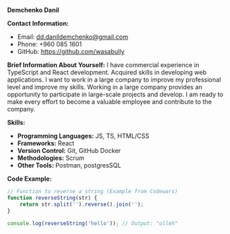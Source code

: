 **Demchenko Danil**

**Contact Information:**

- Email: dd.danildemchenko@gmail.com
- Phone: +960 085 1601
- GitHub: https://github.com/wasabully

**Brief Information About Yourself:**
I have commercial experience in TypeScript and React development. Acquired skills in developing web applications. I want to work in a large company to improve my professional level and improve my skills. Working in a large company provides an opportunity to participate in large-scale projects and develop. I am ready to make every effort to become a valuable employee and contribute to the company.

**Skills:**

- **Programming Languages:** JS, TS, HTML/CSS
- **Frameworks:** React
- **Version Control:** Git, GitHub
  Docker
- **Methodologies:** Scrum
- **Other Tools:** Postman, postgresSQL

**Code Example:**

```javascript
// Function to reverse a string (Example from Codewars)
function reverseString(str) {
	return str.split('').reverse().join('');
}

console.log(reverseString('hello')); // Output: "olleh"
```
